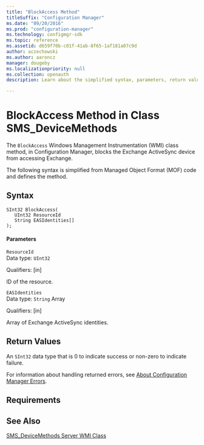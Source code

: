 ```yaml
---
title: "BlockAccess Method"
titleSuffix: "Configuration Manager"
ms.date: "09/20/2016"
ms.prod: "configuration-manager"
ms.technology: configmgr-sdk
ms.topic: reference
ms.assetid: d659f70b-c01f-41ab-8f65-1af181a07c9d
author: aczechowski
ms.author: aaroncz
manager: dougeby
ms.localizationpriority: null
ms.collection: openauth
description: Learn about the simplified syntax, parameters, return values, and requirement for the BlockAccess method.

---
```

# BlockAccess Method in Class SMS_DeviceMethods
The `BlockAccess` Windows Management Instrumentation (WMI) class method, in Configuration Manager, blocks the Exchange ActiveSync device from accessing Exchange.  

 The following syntax is simplified from Managed Object Format (MOF) code and defines the method.  

## Syntax  

```  
SInt32 BlockAccess(  
   UInt32 ResourceId  
   String EASIdentities[]  
);  
```  

#### Parameters  
 `ResourceId`  
 Data type: `UInt32`  

 Qualifiers: [in]  

 ID of the resource.  

 `EASIdentities`  
 Data type: `String` Array  

 Qualifiers: [in]  

 Array of Exchange ActiveSync identities.  

## Return Values  
 An `SInt32` data type that is 0 to indicate success or non-zero to indicate failure.  

 For information about handling returned errors, see [About Configuration Manager Errors](../../../develop/core/understand/about-configuration-manager-errors.md).  

## Requirements  

## See Also  
 [SMS_DeviceMethods Server WMI Class](../../../develop/reference/mdm/sms_devicemethods-server-wmi-class.md)
